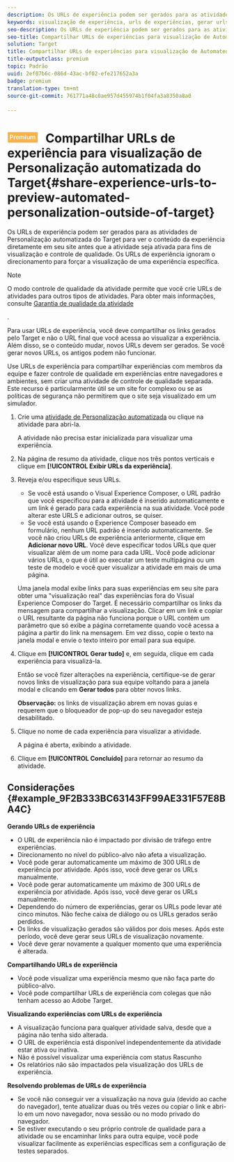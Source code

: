 ```yaml
---
description: Os URLs de experiência podem ser gerados para as atividades de Personalização automatizada do Target para ver o conteúdo da experiência diretamente em seu site antes que a atividade seja ativada para fins de visualização e controle de qualidade. Os URLs de experiência ignoram o direcionamento para forçar a visualização de uma experiência específica.
keywords: visualização de experiência, urls de experiências, gerar urls, ver urls de experiências
seo-description: Os URLs de experiência podem ser gerados para as atividades de Personalização automatizada do Target para ver o conteúdo da experiência diretamente em seu site antes que a atividade seja ativada para fins de visualização e controle de qualidade. Os URLs de experiência ignoram o direcionamento para forçar a visualização de uma experiência específica.
seo-title: Compartilhar URLs de experiências para visualização de Automated Personalization fora do Target
solution: Target
title: Compartilhar URLs de experiências para visualização de Automated Personalization fora do Target
title-outputclass: premium
topic: Padrão
uuid: 2ef07b6c-086d-43ac-bf02-efe217652a3a
badge: premium
translation-type: tm+mt
source-git-commit: 761771a48c0ae957d455974b1f04fa3a8350a8a0

---
```



# ![PREMIUM](/help/assets/premium.png) Compartilhar URLs de experiência para visualização de Personalização automatizada do Target{#share-experience-urls-to-preview-automated-personalization-outside-of-target}

Os URLs de experiência podem ser gerados para as atividades de Personalização automatizada do Target para ver o conteúdo da experiência diretamente em seu site antes que a atividade seja ativada para fins de visualização e controle de qualidade. Os URLs de experiência ignoram o direcionamento para forçar a visualização de uma experiência específica.

>[!NOTE]
>
>O modo controle de qualidade da atividade permite que você crie URLs de atividades para outros tipos de atividades. Para obter mais informações, consulte [Garantia de qualidade da atividade](../../c-activities/c-activity-qa/activity-qa.md#concept_9329EF33DE7D41CA9815C8115DBC4E40)

.

Para usar URLs de experiência, você deve compartilhar os links gerados pelo Target e não o URL final que você acessa ao visualizar a experiência. Além disso, se o conteúdo mudar, novos URLs devem ser gerados. Se você gerar novos URLs, os antigos podem não funcionar.

Use URLs de experiência para compartilhar experiências com membros da equipe e fazer controle de qualidade em experiências entre navegadores e ambientes, sem criar uma atividade de controle de qualidade separada. Este recurso é particularmente útil se um site for complexo ou se as políticas de segurança não permitirem que o site seja visualizado em um simulador.

1. Crie uma [atividade de Personalização automatizada](../../c-activities/t-automated-personalization/create-ap-activity.md#task_8AAF837796D74CF893CA2F88BA1491C9) ou clique na atividade para abri-la.

   A atividade não precisa estar inicializada para visualizar uma experiência.
1. Na página de resumo da atividade, clique nos três pontos verticais e clique em **[!UICONTROL Exibir URLs da experiência]**.
1. Reveja e/ou especifique seus URLs.

   * Se você está usando o Visual Experience Composer, o URL padrão que você especificou para a atividade é inserido automaticamente e um link é gerado para cada experiência na sua atividade. Você pode alterar este URLS e adicionar outros, se quiser.
   * Se você está usando o Experience Composer baseado em formulário, nenhum URL padrão é inserido automaticamente. Se você não criou URLs de experiência anteriormente, clique em **Adicionar novo URL**. Você deve especificar todos URLs que quer visualizar além de um nome para cada URL.
   Você pode adicionar vários URLs, o que é útil ao executar um teste multipágina ou um teste de modelo e você quer visualizar a atividade em mais de uma página.

   Uma janela modal exibe links para suas experiências em seu site para obter uma &quot;visualização real&quot; das experiências fora do Visual Experience Composer do Target. É necessário compartilhar os links da mensagem para compartilhar a visualização. Clicar em um link e copiar o URL resultante da página não funciona porque o URL contém um parâmetro que só exibe a página corretamente quando você acessa a página a partir do link na mensagem. Em vez disso, copie o texto na janela modal e envie o texto inteiro por email para sua equipe.
1. Clique em **[!UICONTROL Gerar tudo]** e, em seguida, clique em cada experiência para visualizá-la.

   Então se você fizer alterações na experiência, certifique-se de gerar novos links de visualização para sua equipe voltando para a janela modal e clicando em **Gerar todos** para obter novos links.

   **Observação:** os links de visualização abrem em novas guias e requerem que o bloqueador de pop-up do seu navegador esteja desabilitado.

1. Clique no nome de cada experiência para visualizar a atividade.

   A página é aberta, exibindo a atividade.
1. Clique em **[!UICONTROL Concluído]** para retornar ao resumo da atividade.

## Considerações {#example_9F2B333BC63143FF99AE331F57E8BA4C}

**Gerando URLs de experiência**

* O URL de experiência não é impactado por divisão de tráfego entre experiências.
* Direcionamento no nível do público-alvo não afeta a visualização.
* Você pode gerar automaticamente um máximo de 300 URLs de experiência por atividade. Após isso, você deve gerar os URLs manualmente.
* Você pode gerar automaticamente um máximo de 300 URLs de experiência por atividade. Após isso, você deve gerar os URLs manualmente.
* Dependendo do número de experiências, gerar os URLs pode levar até cinco minutos. Não feche caixa de diálogo ou os URLs gerados serão perdidos.
* Os links de visualização gerados são válidos por dois meses. Após este período, você deve gerar seus URLs de visualização novamente.
* Você deve gerar novamente a qualquer momento que uma experiência é alterada.

**Compartilhando URLs de experiência**

* Você pode visualizar uma experiência mesmo que não faça parte do público-alvo.
* Você pode compartilhar URLs de experiência com colegas que não tenham acesso ao Adobe Target.

**Visualizando experiências com URLs de experiência**

* A visualização funciona para qualquer atividade salva, desde que a página não tenha sido alterada.
* O URL de experiência está disponível independentemente da atividade estar ativa ou inativa.
* Não é possível visualizar uma experiência com status Rascunho
* Os relatórios não são impactados pela visualização dos URLs de experiência.

**Resolvendo problemas de URLs de experiência**

* Se você não conseguir ver a visualização na nova guia (devido ao cache do navegador), tente atualizar duas ou três vezes ou copiar o link e abri-lo em um novo navegador, nova sessão ou no modo privado do navegador.
* Se estiver executando o seu próprio controle de qualidade para a atividade ou se encaminhar links para outra equipe, você pode visualizar facilmente as experiências específicas sem a configuração de testes separados.


